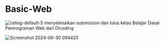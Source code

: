 # Basic-Web
![rating-default-5](https://github.com/Wynterwine/Basic-Web/assets/125936700/1646ebc9-33ec-4a8f-890f-c7db5fca14ae)
menyelesaikan submission dan lulus kelas Belajar Dasar Pemrograman Web dari Dicoding

![Screenshot 2024-06-30 094425](https://github.com/Wynterwine/Basic-Web/assets/125936700/f99c3d80-a9d4-4c9f-a3a9-304aa00df083)
